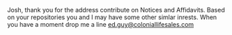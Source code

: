 Josh, thank you for the address contribute on Notices and Affidavits.  Based on your repositories you and I may have some other simlar inrests.  When you have a moment drop me a 
line ed.guy@coloniallifesales.com
